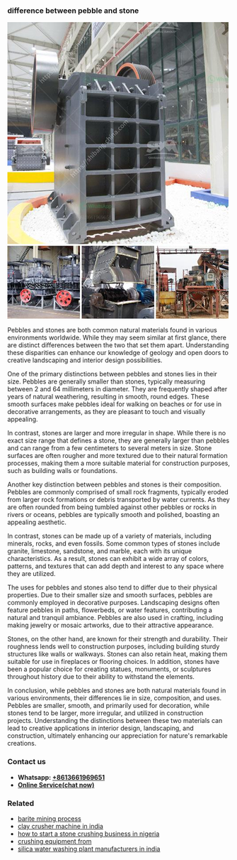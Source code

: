 <h3>difference between pebble and stone</h3><img src='1704791518.jpg' alt=''><p>Pebbles and stones are both common natural materials found in various environments worldwide. While they may seem similar at first glance, there are distinct differences between the two that set them apart. Understanding these disparities can enhance our knowledge of geology and open doors to creative landscaping and interior design possibilities.</p><p>One of the primary distinctions between pebbles and stones lies in their size. Pebbles are generally smaller than stones, typically measuring between 2 and 64 millimeters in diameter. They are frequently shaped after years of natural weathering, resulting in smooth, round edges. These smooth surfaces make pebbles ideal for walking on beaches or for use in decorative arrangements, as they are pleasant to touch and visually appealing.</p><p>In contrast, stones are larger and more irregular in shape. While there is no exact size range that defines a stone, they are generally larger than pebbles and can range from a few centimeters to several meters in size. Stone surfaces are often rougher and more textured due to their natural formation processes, making them a more suitable material for construction purposes, such as building walls or foundations.</p><p>Another key distinction between pebbles and stones is their composition. Pebbles are commonly comprised of small rock fragments, typically eroded from larger rock formations or debris transported by water currents. As they are often rounded from being tumbled against other pebbles or rocks in rivers or oceans, pebbles are typically smooth and polished, boasting an appealing aesthetic.</p><p>In contrast, stones can be made up of a variety of materials, including minerals, rocks, and even fossils. Some common types of stones include granite, limestone, sandstone, and marble, each with its unique characteristics. As a result, stones can exhibit a wide array of colors, patterns, and textures that can add depth and interest to any space where they are utilized.</p><p>The uses for pebbles and stones also tend to differ due to their physical properties. Due to their smaller size and smooth surfaces, pebbles are commonly employed in decorative purposes. Landscaping designs often feature pebbles in paths, flowerbeds, or water features, contributing a natural and tranquil ambiance. Pebbles are also used in crafting, including making jewelry or mosaic artworks, due to their attractive appearance.</p><p>Stones, on the other hand, are known for their strength and durability. Their roughness lends well to construction purposes, including building sturdy structures like walls or walkways. Stones can also retain heat, making them suitable for use in fireplaces or flooring choices. In addition, stones have been a popular choice for creating statues, monuments, or sculptures throughout history due to their ability to withstand the elements.</p><p>In conclusion, while pebbles and stones are both natural materials found in various environments, their differences lie in size, composition, and uses. Pebbles are smaller, smooth, and primarily used for decoration, while stones tend to be larger, more irregular, and utilized in construction projects. Understanding the distinctions between these two materials can lead to creative applications in interior design, landscaping, and construction, ultimately enhancing our appreciation for nature's remarkable creations.</p><h3>Contact us</h3><ul><li><strong>Whatsapp:&nbsp;<a href="https://wa.me/8613661969651">+8613661969651</a></strong></li><li><a href="https://swt.shibang-china.com/?git&amp;zhl&amp;difference between pebble and stone"><strong>Online Service(chat now)</strong></a></li></ul><h3>Related</h3><ul><li><a href='barite mining process.md'>barite mining process</a></li><li><a href='clay crusher machine in india.md'>clay crusher machine in india</a></li><li><a href='how to start a stone crushing business in nigeria.md'>how to start a stone crushing business in nigeria</a></li><li><a href='crushing equipment from.md'>crushing equipment from</a></li><li><a href='silica water washing plant manufacturers in india.md'>silica water washing plant manufacturers in india</a></li></ul>